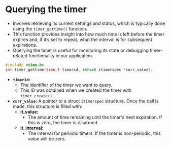 # Querying the timer

- Involves retrieving its current settings and status, which is typically done using the `timer_gettime()` function. 
- This function provides insight into how much time is left before the timer expires and, if it’s set to repeat, what the interval is for subsequent expirations.
- Querying the timer is useful for monitoring its state or debugging timer-related functionality in our application.

```c
#include <time.h>
int timer_gettime(time_t timerid, struct itimerspec *curr_value);
```

- **`timerid`:**
  - The identifier of the timer we want to query. 
  - This ID was obtained when we created the timer with `timer_create()`.
- **`curr_value`:**
  A pointer to a struct `itimerspec` structure. Once the call is made, this structure is filled with:
  - **it_value:**
    - The amount of time remaining until the timer's next expiration. If this is zero, the timer is disarmed.
  - **it_interval:**
    - The interval for periodic timers. If the timer is non-periodic, this value will be zero.
